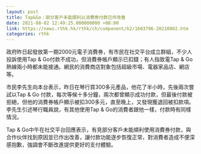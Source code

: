 ```yaml
---
layout: post
title: Tap&Go：部分客戶未能順利以消費券付款已作改善
date: 2021-08-02 12:49:25.000000000 +08:00
link: https://news.rthk.hk/rthk/ch/component/k2/1603796-20210802.htm
categories: rthk
---
```


政府昨日起發放第一期2000元電子消費券，有市民在社交平台成立群組，不少人投訴使用Tap & Go付款不成功，但消費券帳戶顯示已扣錢；有人指致電Tap & Go熱線兩小時都未能接通。網民的消費商店對象包括超級市場、電器家品店、網店等。

市民李先生向本台表示，昨日在琴行買300多元產品，他花了半小時，先後兩次嘗試以Tap & Go 付款，每次等候十多分鐘，兩次都曾顯示成功付款，但最後付款被拒絕，但他的消費券帳戶顯示被扣300多元，直至晚上，又發現獲退回被扣款項。李先生引述琴行職員說，有其他使用Tap & Go的消費者跟他一樣，付款時有同樣情況。

Tap & Go中午在社交平台回應表示，有見部分客戶未能順利使用消費券付款，與合作伙伴找到原因並已作出改善，讓付款功能逐步恢復正常，對消費者造成不便深感抱歉，強調會不斷改進提供更好的支付體驗。
